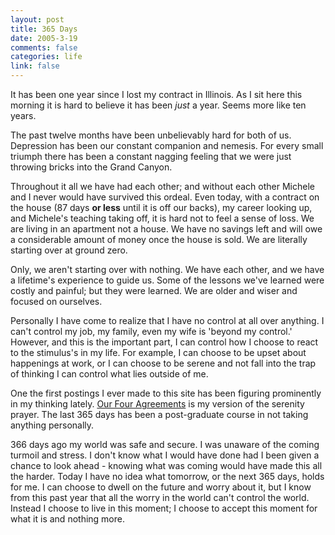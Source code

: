 ```yaml
--- 
layout: post
title: 365 Days
date: 2005-3-19
comments: false
categories: life
link: false
---
```

It has been one year since I lost my contract in Illinois. As I sit here this morning it is hard to believe it has been <em>just</em> a year. Seems more like ten years.

The past twelve months have been unbelievably hard for both of us. Depression has been our constant companion and nemesis. For every small triumph there has been a constant nagging feeling that we were just throwing bricks into the Grand Canyon.

Throughout it all we have had each other; and without each other Michele and I never would have survived this ordeal. Even today, with a contract on the house (87 days <strong>or less</strong> until it is off our backs), my career looking up, and Michele's teaching taking off, it is hard not to feel a sense of loss. We are living in an apartment not a house. We have no savings left and will owe a considerable amount of money once the house is sold. We are literally starting over at ground zero.

Only, we aren't starting over with nothing. We have each other, and we have a lifetime's experience to guide us. Some of the lessons we've learned were costly and painful; but they were learned. We are older and wiser and focused on ourselves.

Personally I have come to realize that I have no control at all over anything. I can't control my job, my family, even my wife is 'beyond my control.' However, and this is the important part, I can control how I choose to react to the stimulus's in my life. For example, I can choose to be upset about happenings at work, or I can choose to be serene and not fall into the trap of thinking I can control what lies outside of me.

One the first postings I ever made to this site has been figuring prominently in my thinking lately. <a href="http://www.zanshin.net/blogs/000117.html" title="Our Four Agreements">Our Four Agreements</a> is my version of the serenity prayer. The last 365 days has been a post-graduate course in not taking anything personally.

366 days ago my world was safe and secure. I was unaware of the coming turmoil and stress. I don't know what I would have done had I been given a chance to look ahead - knowing what was coming would have made this all the harder. Today I have no idea what tomorrow, or the next 365 days, holds for me. I can choose to dwell on the future and worry about it, but I know from this past year that all the worry in the world can't control the world. Instead I choose to live in this moment; I choose to accept this moment for what it is and nothing more.
